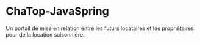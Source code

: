 # ChaTop-JavaSpring
Un portail de mise en relation entre les futurs locataires et les propriétaires pour de la location saisonnière.
